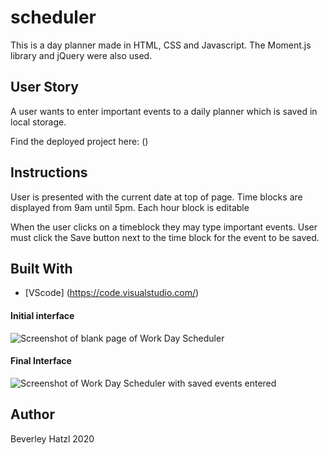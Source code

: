 # scheduler
This is a day planner made in HTML, CSS and Javascript. The Moment.js library and jQuery were also used.

## User Story
<p>A user wants to enter important events to a daily planner which is saved in local storage.<p>
<p>Find the deployed project here: ()</p>

## Instructions
<p>User is presented with the current date at top of page. Time blocks are displayed from 9am until 5pm. Each hour block is editable</p>
<p>When the user clicks on a timeblock they may type important events. User must click the Save button next to the time block for the event to be saved.</p>

## Built With

* [VScode] (https://code.visualstudio.com/) 


#### Initial interface

![Screenshot of blank page of Work Day Scheduler](/images/Quiz1.png)

#### Final Interface

![Screenshot of Work Day Scheduler with saved events entered](/images/Quiz2.png)

## Author
Beverley Hatzl 2020

